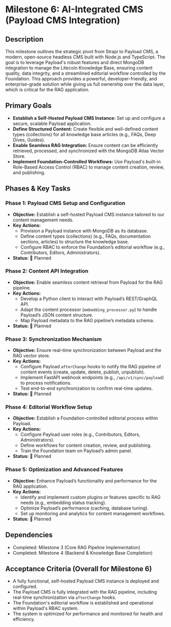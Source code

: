 # Milestone 6: AI-Integrated CMS (Payload CMS Integration)

## Description
This milestone outlines the strategic pivot from Strapi to Payload CMS, a modern, open-source headless CMS built with Node.js and TypeScript. The goal is to leverage Payload's robust features and direct MongoDB integration to manage the Litecoin Knowledge Base, ensuring content quality, data integrity, and a streamlined editorial workflow controlled by the Foundation. This approach provides a powerful, developer-friendly, and enterprise-grade solution while giving us full ownership over the data layer, which is critical for the RAG application.

## Primary Goals
*   **Establish a Self-Hosted Payload CMS Instance:** Set up and configure a secure, scalable Payload application.
*   **Define Structured Content:** Create flexible and well-defined content types (collections) for all knowledge base articles (e.g., FAQs, Deep Dives, Guides).
*   **Enable Seamless RAG Integration:** Ensure content can be efficiently retrieved, processed, and synchronized with the MongoDB Atlas Vector Store.
*   **Implement Foundation-Controlled Workflows:** Use Payload's built-in Role-Based Access Control (RBAC) to manage content creation, review, and publishing.

## Phases & Key Tasks

### Phase 1: Payload CMS Setup and Configuration
*   **Objective:** Establish a self-hosted Payload CMS instance tailored to our content management needs.
*   **Key Actions:**
    *   Provision a Payload instance with MongoDB as its database.
    *   Define content types (collections) (e.g., FAQs, documentation sections, articles) to structure the knowledge base.
    *   Configure RBAC to enforce the Foundation’s editorial workflow (e.g., Contributors, Editors, Administrators).
*   **Status:** 📝 Planned

### Phase 2: Content API Integration
*   **Objective:** Enable seamless content retrieval from Payload for the RAG pipeline.
*   **Key Actions:**
    *   Develop a Python client to interact with Payload’s REST/GraphQL API.
    *   Adapt the content processor (`embedding_processor.py`) to handle Payload’s JSON content structure.
    *   Map Payload metadata to the RAG pipeline’s metadata schema.
*   **Status:** 📝 Planned

### Phase 3: Synchronization Mechanism
*   **Objective:** Ensure real-time synchronization between Payload and the RAG vector store.
*   **Key Actions:**
    *   Configure Payload `afterChange` hooks to notify the RAG pipeline of content events (create, update, delete, publish, unpublish).
    *   Implement FastAPI webhook endpoints (e.g., `/api/v1/sync/payload`) to process notifications.
    *   Test end-to-end synchronization to confirm real-time updates.
*   **Status:** 📝 Planned

### Phase 4: Editorial Workflow Setup
*   **Objective:** Establish a Foundation-controlled editorial process within Payload.
*   **Key Actions:**
    *   Configure Payload user roles (e.g., Contributors, Editors, Administrators).
    *   Define workflows for content creation, review, and publishing.
    *   Train the Foundation team on Payload’s admin panel.
*   **Status:** 📝 Planned

### Phase 5: Optimization and Advanced Features
*   **Objective:** Enhance Payload’s functionality and performance for the RAG application.
*   **Key Actions:**
    *   Identify and implement custom plugins or features specific to RAG needs (e.g., embedding status tracking).
    *   Optimize Payload’s performance (caching, database tuning).
    *   Set up monitoring and analytics for content management workflows.
*   **Status:** 📝 Planned

## Dependencies
*   Completed: Milestone 3 (Core RAG Pipeline Implementation)
*   Completed: Milestone 4 (Backend & Knowledge Base Completion)

## Acceptance Criteria (Overall for Milestone 6)
*   A fully functional, self-hosted Payload CMS instance is deployed and configured.
*   The Payload CMS is fully integrated with the RAG pipeline, including real-time synchronization via `afterChange` hooks.
*   The Foundation's editorial workflow is established and operational within Payload's RBAC system.
*   The system is optimized for performance and monitored for health and efficiency.
